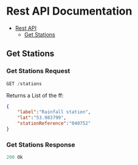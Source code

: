 # Rest API Documentation

- [Rest API](#rest-api)
    - [Get Stations](#get-stations)

## Get Stations

### Get Stations Request

```js
GET /stations
```
Returns a List of the ff:

```json
{
    "label":"Rainfall station",
    "lat":"53.983799",
    "stationReference":"040752"
}
```

### Get Stations Response

```js
200 Ok
```